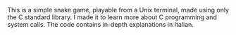 This is a simple snake game, playable from a Unix terminal, made using only the C standard library.
I made it to learn more about C programming and system calls. 
The code contains in-depth explanations in Italian. 

